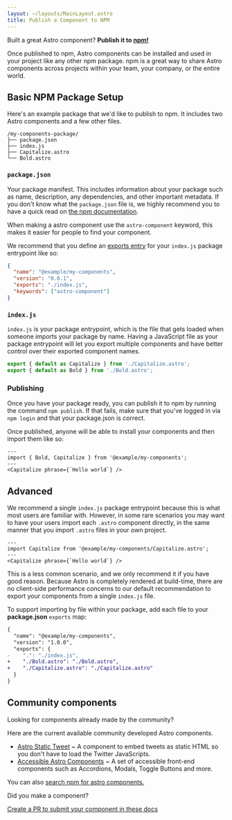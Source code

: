 ```yaml
---
layout: ~/layouts/MainLayout.astro
title: Publish a Component to NPM
---
```


Built a great Astro component? **Publish it to [npm!](https://npmjs.com/)**

Once published to npm, Astro components can be installed and used in your project like any other npm package. npm is a great way to share Astro components across projects within your team, your company, or the entire world.

## Basic NPM Package Setup

Here's an example package that we'd like to publish to npm. It includes two Astro components and a few other files.

```
/my-components-package/
├── package.json
├── index.js
├── Capitalize.astro
└── Bold.astro
```

### `package.json`

Your package manifest. This includes information about your package such as name, description, any dependencies, and other important metadata. If you don't know what the `package.json` file is, we highly recommend you to have a quick read on [the npm documentation](https://docs.npmjs.com/creating-a-package-json-file).

When making a astro component use the `astro-component` keyword, this makes it easier for people to find your component.

We recommend that you define an [exports entry](https://nodejs.org/api/packages.html) for your `index.js` package entrypoint like so:

```json
{
  "name": "@example/my-components",
  "version": "0.0.1",
  "exports": "./index.js",
  "keywords": ["astro-component"]
}
```

### `index.js`

`index.js` is your package entrypoint, which is the file that gets loaded when someone imports your package by name. Having a JavaScript file as your package entrypoint will let you export multiple components and have better control over their exported component names.

```js
export { default as Capitalize } from './Capitalize.astro';
export { default as Bold } from './Bold.astro';
```

### Publishing

Once you have your package ready, you can publish it to npm by running the command `npm publish`. If that fails, make sure that you've logged in via `npm login` and that your package.json is correct.

Once published, anyone will be able to install your components and then import them like so:

```astro
---
import { Bold, Capitalize } from '@example/my-components';
---
<Capitalize phrase={`Hello world`} />
```

## Advanced

We recommend a single `index.js` package entrypoint because this is what most users are familiar with. However, in some rare scenarios you may want to have your users import each `.astro` component directly, in the same manner that you import `.astro` files in your own project.

```astro
---
import Capitalize from '@example/my-components/Capitalize.astro';
---
<Capitalize phrase={`Hello world`} />
```

This is a less common scenario, and we only recommend it if you have good reason. Because Astro is completely rendered at build-time, there are no client-side performance concerns to our default recommendation to export your components from a single `index.js` file.

To support importing by file within your package, add each file to your **package.json** `exports` map:

```diff
{
  "name": "@example/my-components",
  "version": "1.0.0",
  "exports": {
-    ".": "./index.js",
+    "./Bold.astro": "./Bold.astro",
+    "./Capitalize.astro": "./Capitalize.astro"
  }
}
```

## Community components

Looking for components already made by the community?

Here are the current available community developed Astro components.

- [Astro Static Tweet](https://www.npmjs.com/package/@rebelchris/astro-static-tweet) ~ A component to embed tweets as static HTML so you don't have to load the Twitter JavaScripts.
- [Accessible Astro Components](https://www.npmjs.com/package/accessible-astro-components) ~ A set of accessible front-end components such as Accordions, Modals,  Toggle Buttons and more.

You can also [search npm for astro components.](https://www.npmjs.com/search?q=keywords%3Aastro-component)

Did you make a component?

[Create a PR to submit your component in these docs](https://github.com/snowpackjs/astro/issues/new/choose)
